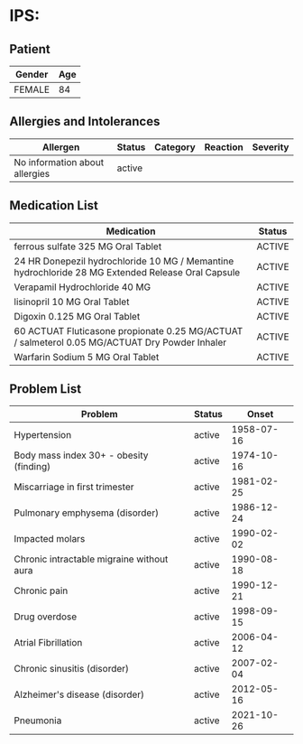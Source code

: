 # IPS:

## Patient

|Gender|Age|
|---|---|
|FEMALE|84|

## Allergies and Intolerances

|Allergen|Status|Category|Reaction|Severity|
|---|---|---|---|---|
|No information about allergies|active||||

## Medication List

|Medication|Status|
|---|---|
|ferrous sulfate 325 MG Oral Tablet|ACTIVE|
|24 HR Donepezil hydrochloride 10 MG / Memantine hydrochloride 28 MG Extended Release Oral Capsule|ACTIVE|
|Verapamil Hydrochloride 40 MG|ACTIVE|
|lisinopril 10 MG Oral Tablet|ACTIVE|
|Digoxin 0.125 MG Oral Tablet|ACTIVE|
|60 ACTUAT Fluticasone propionate 0.25 MG/ACTUAT / salmeterol 0.05 MG/ACTUAT Dry Powder Inhaler|ACTIVE|
|Warfarin Sodium 5 MG Oral Tablet|ACTIVE|

## Problem List

|Problem|Status|Onset|
|---|---|---|
|Hypertension|active|1958-07-16|
|Body mass index 30+ - obesity (finding)|active|1974-10-16|
|Miscarriage in first trimester|active|1981-02-25|
|Pulmonary emphysema (disorder)|active|1986-12-24|
|Impacted molars|active|1990-02-02|
|Chronic intractable migraine without aura|active|1990-08-18|
|Chronic pain|active|1990-12-21|
|Drug overdose|active|1998-09-15|
|Atrial Fibrillation|active|2006-04-12|
|Chronic sinusitis (disorder)|active|2007-02-04|
|Alzheimer's disease (disorder)|active|2012-05-16|
|Pneumonia|active|2021-10-26|
